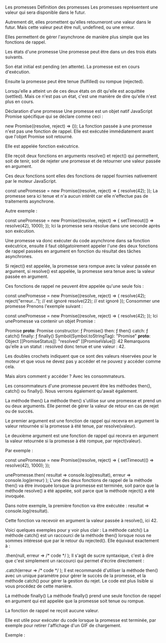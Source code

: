 Les promesses
Définition des promesses
Les promesses représentent une valeur qui sera disponible dans le futur.

Autrement dit, elles promettent qu'elles retourneront une valeur dans le futur. Mais cette valeur peut être null, undefined, ou une erreur.

Elles permettent de gérer l'asynchrone de manière plus simple que les fonctions de rappel.

Les états d'une promesse
Une promesse peut être dans un des trois états suivants.

Son état initial est pending (en attente). La promesse est en cours d'exécution.

Ensuite la promesse peut être tenue (fulfilled) ou rompue (rejected).

Lorsqu'elle a atteint un de ces deux états on dit qu'elle est acquittée (settled). Mais ce n'est pas un état, c'est une manière de dire qu'elle n'est plus en cours.

Déclaration d'une promesse
Une promesse est un objet natif JavaScript Promise spécifique qui se déclare comme ceci :

new Promise((resolve, reject) => ());
La fonction passée à une promesse n'est pas une fonction de rappel. Elle est exécutée immédiatement avant que l'objet Promise soit retourné.

Elle est appelée fonction exécutrice.

Elle reçoit deux fonctions en arguments resolve() et reject() qui permettent, soit de tenir, soit de rejeter une promesse et de retourner une valeur passée en argument.

Ces deux fonctions sont elles des fonctions de rappel fournies nativement par le moteur JavaScript.

const unePromesse = new Promise((resolve, reject) => {
  resolve(42); 
});
La promesse sera ici tenue et n'a aucun intérêt car elle n'effectue pas de traitements asynchrone.

Autre exemple :

const unePromesse = new Promise((resolve, reject) => {
  setTimeout(() => resolve(42), 1000);
});
Ici la promesse sera résolue dans une seconde après son exécution.

Une promesse va donc exécuter du code asynchrone dans sa fonction exécutrice, ensuite il faut obligatoirement appeler l'une des deux fonctions de rappel passées en argument en fonction du résultat des tâches asynchrones.

Si reject() est appelée, la promesse sera rompue avec la valeur passée en argument, si resolve() est appelée, la promesse sera tenue avec la valeur passée en argument.

Ces fonctions de rappel ne peuvent être appelée qu'une seule fois :

const unePromesse = new Promise((resolve, reject) => {
  resolve(42); 
  reject("erreur..."); // est ignoré
  resolve(22); // est ignoré
});
Consommer une promesse
Prenons l'exemple suivant :

const unePromesse = new Promise((resolve, reject) => {
  resolve(42); 
});
Ici unePromesse va contenir un objet Promise :

Promise
__proto__: Promise
constructor: ƒ Promise()
then: ƒ then()
catch: ƒ catch()
finally: ƒ finally()
Symbol(Symbol.toStringTag): "Promise"
__proto__: Object
[[PromiseStatus]]: "resolved"
[[PromiseValue]]: 42
Remarquons qu'elle a un statut : resolved donc tenue et une valeur : 42.

Les doubles crochets indiquent que ce sont des valeurs réservées pour le moteur et que vous ne devez pas y accéder et ne pouvez y accéder comme cela.

Mais alors comment y accéder ? Avec les consommateurs.

Les consommateurs d'une promesse peuvent être les méthodes then(), catch() ou finally(). Nous verrons également qu'await également.

La méthode then()
La méthode then() s'utilise sur une promesse et prend un ou deux arguments. Elle permet de gérer la valeur de retour en cas de rejet ou de succès.

Le premier argument est une fonction de rappel qui recevra en argument la valeur retournée si la promesse à été tenue, par resolve(valeur).

Le deuxième argument est une fonction de rappel qui recevra en argument la valeur retournée si la promesse à été rompue, par reject(valeur).

Par exemple :

const unePromesse = new Promise((resolve, reject) => {
  setTimeout(() => resolve(42), 1000);
});

unePromesse.then(
  resultat => console.log(resultat), 
  erreur =>  console.log(erreur) 
);
L'une des deux fonctions de rappel de la méthode then() va être invoquée lorsque la promesse est terminée, soit parce que la méthode resolve() a été appelée, soit parce que la méthode reject() a été invoquée.

Dans notre exemple, la première fonction va être exécutée : resultat => console.log(resultat).

Cette fonction va recevoir en argument la valeur passée à resolve(), ici 42.

Voici quelques exemples pour y voir plus clair :
La méthode catch()
La méthode catch() est un raccourci de la méthode then() lorsque nous ne sommes intéressé que par le retour du rejected(). Elle équivaut exactement à :

.then(null, erreur => /* code */ );
Il s'agit de sucre syntaxique, c'est à dire que c'est simplement un raccourci qui permet d'écrire directement :

.catch(erreur => /* code */ );
Il est recommandé d'utiliser la méthode then() avec un unique paramètre pour gérer le succès de la promesse, et la méthode catch() pour gérer la gestion du rejet. Le code est plus lisible si vous procédez de cette manière.

La méthode finally()
La méthode finally() prend une seule fonction de rappel en argument qui est appelée que la promesse soit tenue ou rompue.

La fonction de rappel ne reçoit aucune valeur.

Elle est utile pour exécuter du code lorsque la promesse est terminée, par exemple pour retirer l'affichage d'un GIF de chargement.

Exemple :
